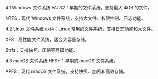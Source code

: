 4.1 Windows 文件系统
FAT32：早期的文件系统，支持最大 4GB 的文件。

NTFS：现代 Windows 文件系统，支持大文件、权限控制、日志功能。

4.2 Linux 文件系统
ext4：Linux 常用的文件系统，支持日志功能和大文件。

XFS：高性能文件系统，适合大容量存储。

Btrfs：支持快照、压缩等高级功能。

4.3 macOS 文件系统
HFS+：早期的 macOS 文件系统。

APFS：现代 macOS 文件系统，支持快照、加密和高效存储。